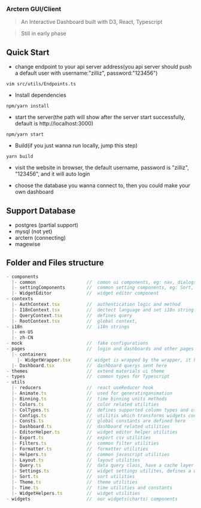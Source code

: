 ### Arctern GUI/Client
> An Interactive Dashboard built with D3, React, Typescript

> Still in early phase
## Quick Start
* change endpoint to your api server address(you api server should push a default user with username:"zilliz", password:"123456")
```
vim src/utils/Endpoints.ts
```
* Install dependencies
```
npm/yarn install
```

* start the server(the path will show after the server start successfully, default is http://localhost:3000)
```
npm/yarn start
```

* Build(if you just wanna run locally, jump this step)
```
yarn build
```

* visit the website in browser, the default username, password is "zilliz", "123456", and it will auto login

* choose the database you wanna connect to, then you could make your own dashboard

## Support Database
* postgres (partial support)
* mysql (not yet)
* arctern (connecting)
* magewise

## Folder and Files structure
```js
- components
  |- common                   //  comon ui components, eg: nav, dialogs...
  |- settingComponents        //  common setting components, eg: Sort, Ruler, limit
  |- WidgetEditor             //  widget editor component
- contexts
  |- AuthContext.tsx          //  authentication logic and method
  |- I18nContext.tsx          //  dectect language and set i18n string
  |- QueryContext.tsx         //  defines query
  |- RootContext.tsx          //  global context, 
- i18n                        //  i18n strings
  |- en-US
  |- zh-CN
- mock                        //  fake configurations
- pages                       //  login and dashboards and other pages
  |- containers
    |- WidgetWrapper.tsx      // widget is wrapped by the wrapper, it handles query and data for widget editor
  |- Dashboard.tsx            //  dashboard querys sent here
- themes                      //  extend materials ui theme 
- types                       //  common types for Typescript
- utils
  |- reducers                 //  react useReducer hook
  |- Animate.ts               //  used for generatinganimation 
  |- Binning.ts               //  time binning units methods
  |- Colors.ts                //  color related utilities
  |- ColTypes.ts              //  defines supported column types and utilities
  |- Configs.ts               //  utilitis which transforms widgets configs to crossfilter sqls
  |- Consts.ts                //  global constants are defined here
  |- Dashboard.ts             //  dashboard related utilities
  |- EditorHelper.ts          //  widget editor helper utilities
  |- Export.ts                //  export csv utilities
  |- Filters.ts               //  common filter utilities
  |- Formatter.ts             //  formatter utilities
  |- Helpers.ts               //  common javascript utilities
  |- Layout.ts                //  layout utilities
  |- Query.ts                 //  data query class, have a cache layer
  |- Settings.ts              //  widget settings utilites, defines a widget setting builder
  |- Sort.ts                  //  sort utilities
  |- Theme.ts                 //  theme utilities
  |- Time.ts                  //  time utilities and constants
  |- WidgetHelpers.ts         //  widget utilities 
- widgets                     //  our widgets(charts) components
```


